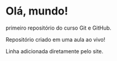 # Olá, mundo!
 primeiro repositório do curso Git e GitHub.

Repositório criado em uma aula ao vivo!

Linha adicionada diretamente pelo site.
